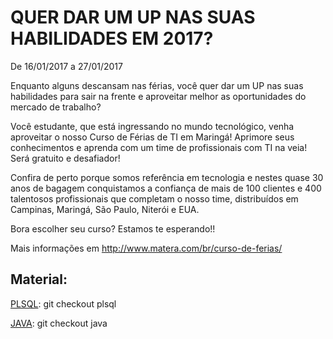 # QUER DAR UM UP NAS SUAS HABILIDADES EM 2017?

De 16/01/2017 a 27/01/2017

Enquanto alguns descansam nas férias, você quer dar um UP nas suas habilidades para sair na frente e aproveitar melhor as oportunidades do mercado de trabalho?

Você estudante, que está ingressando no mundo tecnológico, venha aproveitar o nosso Curso de Férias de TI em Maringá! Aprimore seus conhecimentos e aprenda com um time de profissionais com TI na veia! Será gratuito e desafiador!

Confira de perto porque somos referência em tecnologia e nestes quase 30 anos de bagagem conquistamos a confiança de mais de 100 clientes e 400 talentosos profissionais que completam o nosso time, distribuídos em Campinas, Maringá, São Paulo, Niterói e EUA.

Bora escolher seu curso? Estamos te esperando!!

Mais informações em http://www.matera.com/br/curso-de-ferias/

## Material:
[PLSQL]: git checkout plsql

[JAVA]:  git checkout java

[PLSQL]: https://github.com/materasystems/cursodeferias2017/tree/plsql

[JAVA]: https://github.com/materasystems/cursodeferias2017/tree/java
